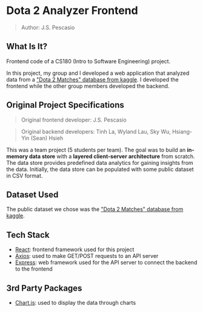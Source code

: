 # Dota 2 Analyzer Frontend
> Author: J.S. Pescasio

## What Is It?
Frontend code of a CS180 (Intro to Software Engineering) project. 

In this project, my group and I developed a web application that analyzed data from a ["Dota 2 Matches" database from kaggle](https://www.kaggle.com/devinanzelmo/dota-2-matches). I developed the frontend while the other group members developed the backend.

## Original Project Specifications
> Original frontend developer: J.S. Pescasio

> Original backend developers: Tinh La, Wyland Lau, Sky Wu, Hsiang-Yin (Sean) Hsieh

This was a team project (5 students per team). The goal was to build an **in-memory data store** with a **layered client-server architecture** from scratch. The data store provides predefined data analytics for gaining insights from the data. Initially, the data store can be populated with some public dataset in CSV format.

## Dataset Used
The public dataset we chose was the ["Dota 2 Matches" database from kaggle](https://www.kaggle.com/devinanzelmo/dota-2-matches).

## Tech Stack
- [React](https://reactjs.org/): frontend framework used for this project
- [Axios](https://github.com/axios/axios): used to make GET/POST requests to an API server
- [Express](https://expressjs.com/): web framework used for the API server to connect the backend to the frontend

## 3rd Party Packages
- [Chart.js](https://www.chartjs.org/): used to display the data through charts
